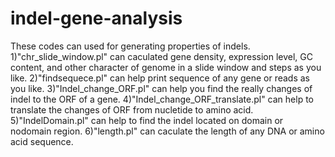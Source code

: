 # indel-gene-analysis
These codes can used for generating properties of indels.
1)"chr_slide_window.pl" can caculated gene density, expression level, GC content, and other character of genome in a slide window and steps as you like.
2)"findsequece.pl" can help print sequence of any gene or reads as you like.
3)"Indel_change_ORF.pl" can help you find the really changes of indel to the ORF of a gene.
4)"Indel_change_ORF_translate.pl" can help to translate the changes of ORF from nucletide to amino acid.
5)"IndelDomain.pl" can help to find the indel located on domain or nodomain region.
6)"length.pl" can caculate the length of any DNA or amino acid sequence.
